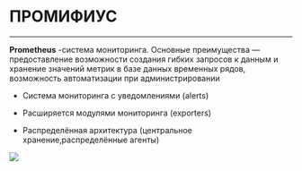 # ПРОМИФИУС
_ _ _
**Prometheus** -система мониторинга. Основные преимущества — предоставление возможности создания гибких запросов к данным и хранение значений метрик в базе данных временных рядов, возможность автоматизации при администрировании   

- Система мониторинга с уведомлениями (alerts)
- Расширяется модулями мониторинга (exporters)
- Распределённая архитектура (центральное хранение,распределённые агенты)

  <p align="center">
<image src="https://github.com/LLlMEJIb87/LINUX/blob/main/%D0%9C%D0%BE%D0%BD%D0%B8%D1%82%D0%BE%D1%80%D0%B8%D0%BD%D0%B3/Picture/prometheus.PNG">
</p>
